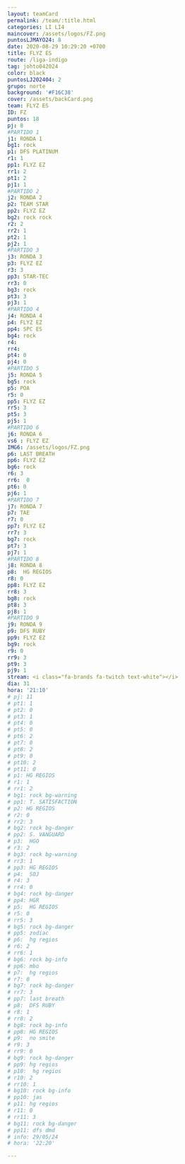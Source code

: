 ```yaml
---
layout: teamCard
permalink: /team/:title.html
categories: LI LI4
maincover: /assets/logos/FZ.png
puntosLJMAYO24: 8
date: 2020-08-29 10:29:20 +0700
title: FLYZ ES
route: /liga-indigo
tag: johto042024
color: black
puntosLJ202404: 2
grupo: norte
background: '#F16C38'
cover: /assets/backCard.png
team: FLYZ ES
ID: FZ
puntos: 18
pj: 8
#PARTIDO 1
j1: RONDA 1
bg1: rock
p1: DFS PLATINUM
r1: 1
pp1: FLYZ EZ
rr1: 2
pt1: 2
pj1: 1
#PARTIDO 2
j2: RONDA 2
p2: TEAM STAR
pp2: FLYZ EZ
bg2: rock rock
r2: 2
rr2: 1
pt2: 1
pj2: 1
#PARTIDO 3
j3: RONDA 3
p3: FLYZ EZ
r3: 3
pp3: STAR-TEC
rr3: 0
bg3: rock
pt3: 3
pj3: 1
#PARTIDO 4
j4: RONDA 4
p4: FLYZ EZ
pp4: SPC ES
bg4: rock 
r4: 
rr4: 
pt4: 0
pj4: 0
#PARTIDO 5
j5: RONDA 5
bg5: rock 
p5: POA
r5: 0
pp5: FLYZ EZ
rr5: 3
pt5: 3
pj5: 1
#PARTIDO 6
j6: RONDA 6
vs6 : FLYZ EZ
IMG6: /assets/logos/FZ.png
p6: LAST BREATH
pp6: FLYZ EZ
bg6: rock
r6: 3
rr6:  0
pt6: 0
pj6: 1
#PARTIDO 7
j7: RONDA 7
p7: TAE
r7: 0
pp7: FLYZ EZ
rr7: 3
bg7: rock 
pt7: 3
pj7: 1
#PARTIDO 8
j8: RONDA 8
p8:  HG REGIOS
r8: 0
pp8: FLYZ EZ
rr8: 3
bg8: rock 
pt8: 3
pj8: 1
#PARTIDO 9
j9: RONDA 9
p9: DFS RUBY
pp9: FLYZ EZ
bg9: rock
r9: 0
rr9: 3
pt9: 3
pj9: 1
stream: <i class="fa-brands fa-twitch text-white"></i>
dia: 31
hora: '21:10'
# pj: 11
# pt1: 1
# pt2: 0
# pt3: 1
# pt4: 0
# pt5: 0
# pt6: 2
# pt7: 0
# pt8: 2
# pt9: 0
# pt10: 2
# pt11: 0
# p1: HG REGIOS
# r1: 1
# rr1: 2
# bg1: rock bg-warning
# pp1: T. SATISFACTION
# p2: HG REGIOS
# r2: 0
# rr2: 3
# bg2: rock bg-danger
# pp2: S. VANGUARD
# p3:  HGO
# r3: 2
# bg3: rock bg-warning
# rr3: 1
# pp3: HG REGIOS
# p4:  SOJ
# r4: 3
# rr4: 0
# bg4: rock bg-danger
# pp4: HGR
# p5:  HG REGIOS
# r5: 0
# rr5: 3
# bg5: rock bg-danger
# pp5: zodiac
# p6:  hg regios
# r6: 2
# rr6: 1
# bg6: rock bg-info
# pp6: mbo
# p7:  hg regios
# r7: 0
# bg7: rock bg-danger
# rr7: 3
# pp7: last breath
# p8:  DFS RUBY
# r8: 1
# rr8: 2 
# bg8: rock bg-info
# pp8: HG REGIOS
# p9:  no smite
# r9: 3
# rr9: 0
# bg9: rock bg-danger
# pp9: hg regios
# p10:  hg regios
# r10: 2
# rr10: 1
# bg10: rock bg-info
# pp10: jas
# p11: hg regios
# r11: 0
# rr11: 3
# bg11: rock bg-danger
# pp11: dfs dmd
# info: 29/05/24
# hora: '22:20'

---
```



